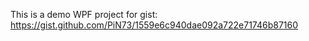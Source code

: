 This is a demo WPF project for gist: https://gist.github.com/PiN73/1559e6c940dae092a722e71746b87160
